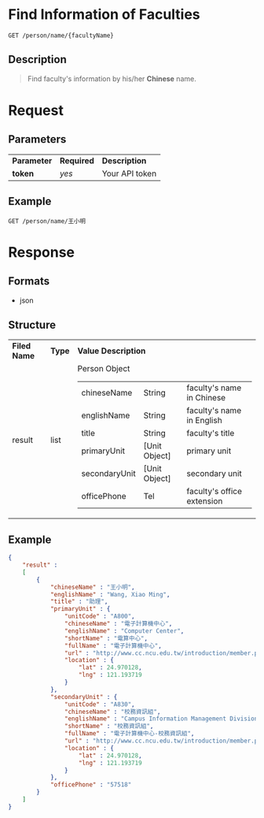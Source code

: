 # Find Information of Faculties

```
GET /person/name/{facultyName}
```

## Description
> Find faculty's information by his/her **Chinese** name.

# Request
## Parameters
<table>
  <tr>
    <td><b>Parameter</b></td>
    <td><b><b>Required</b></b></td>
    <td><b>Description</b></td>
  </tr>
  <tr>
    <td><b>token</b></td>
    <td><i>yes</i></td>
    <td>Your API token</td>
  </tr>
</table>

## Example
```
GET /person/name/王小明
```

# Response

## Formats
- json

## Structure
<table>
    <tr>
		<td><b>Filed Name</b></td>
		<td><b>Type</b></td>
		<td><b>Value Description</b></td>
	</tr>
    <tr>
        <td>result</td>
        <td>list</td>
        <td>
			Person Object
            <table>
                <tr>
                    <td>chineseName</td>
                    <td>String</td>
                    <td>faculty's name in Chinese</td>
                </tr>
                <tr>
                    <td>englishName</td>
                    <td>String</td>
                    <td>faculty's name in English</td>
                </tr>
                <tr>
                    <td>title</td>
                    <td>String</td>
                    <td>faculty's title</td>
                </tr>
                <tr>
                    <td>primaryUnit</td>
                    <td>[Unit Object]</td>
                    <td>primary unit</td>
                </tr>
                <tr>
                    <td>secondaryUnit</td>
                    <td>[Unit Object]</td>
                    <td>secondary unit</td>
                </tr>
				<tr>
					<td>officePhone</td>
					<td>Tel</td>
					<td>faculty's office extension</td>
				</tr>
            </table>
        </td>
    </tr>
</table>

## Example
```json
{
	"result" : 
	[
		{
			"chineseName" : "王小明",
			"englishName" : "Wang, Xiao Ming",
			"title" : "助理",
			"primaryUnit" : {
				"unitCode" : "A800",
				"chineseName" : "電子計算機中心",
				"englishName" : "Computer Center",
				"shortName" : "電算中心",
				"fullName" : "電子計算機中心",
				"url" : "http://www.cc.ncu.edu.tw/introduction/member.php",
				"location" : {
					"lat" : 24.970128,
					"lng" : 121.193719
				}
			},
			"secondaryUnit" : {
				"unitCode" : "A830",
				"chineseName" : "校務資訊組",
				"englishName" : "Campus Information Management Division",
				"shortName" : "校務資訊組",
				"fullName" : "電子計算機中心-校務資訊組",
				"url" : "http://www.cc.ncu.edu.tw/introduction/member.php",
				"location" : {
					"lat" : 24.970128,
					"lng" : 121.193719
				}
			},
			"officePhone" : "57518"
		}
	]
}
```
[Unit Object]:/location-service/name_unitName.md#structure